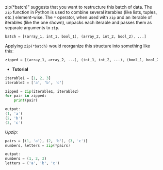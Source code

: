 zip(*batch)" suggests that you want to restructure this batch of data. 
The `zip` function in Python is used to combine several iterables (like lists, tuples, etc.) element-wise. The `*` operator, when used with `zip` and an iterable of iterables (like the one shown), unpacks each iterable and passes them as separate arguments to `zip`.

```python
batch = [(array_1, int_1, bool_1), (array_2, int_2, bool_2), ...]
```

Applying `zip(*batch)` would reorganize this structure into something like this:

```python
zipped = [(array_1, array_2, ...), (int_1, int_2, ...), (bool_1, bool_2, ...)]
```

- **Tutorial**
```python
iterable1 = [1, 2, 3]
iterable2 = ['a', 'b', 'c']

zipped = zip(iterable1, iterable2)
for pair in zipped:
    print(pair)

output:
(1, 'a')
(2, 'b')
(3, 'c')
```

*Upzip:*
```python
pairs = [(1, 'a'), (2, 'b'), (3, 'c')]
numbers, letters = zip(*pairs)

output:
numbers = (1, 2, 3)
letters = ('a', 'b', 'c')
```


